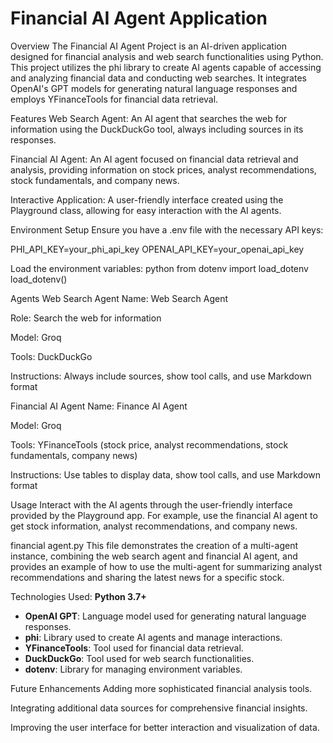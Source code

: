 
# Financial AI Agent Application
Overview
The Financial AI Agent Project is an AI-driven application designed for financial analysis and web search functionalities using Python. This project utilizes the phi library to create AI agents capable of accessing and analyzing financial data and conducting web searches. It integrates OpenAI's GPT models for generating natural language responses and employs YFinanceTools for financial data retrieval.

Features
Web Search Agent: An AI agent that searches the web for information using the DuckDuckGo tool, always including sources in its responses.

Financial AI Agent: An AI agent focused on financial data retrieval and analysis, providing information on stock prices, analyst recommendations, stock fundamentals, and company news.

Interactive Application: A user-friendly interface created using the Playground class, allowing for easy interaction with the AI agents.

Environment Setup
Ensure you have a .env file with the necessary API keys:

PHI_API_KEY=your_phi_api_key
OPENAI_API_KEY=your_openai_api_key

Load the environment variables:
python
from dotenv import load_dotenv
load_dotenv()

Agents
Web Search Agent
Name: Web Search Agent

Role: Search the web for information

Model: Groq

Tools: DuckDuckGo

Instructions: Always include sources, show tool calls, and use Markdown format

Financial AI Agent
Name: Finance AI Agent

Model: Groq

Tools: YFinanceTools (stock price, analyst recommendations, stock fundamentals, company news)

Instructions: Use tables to display data, show tool calls, and use Markdown format

Usage
Interact with the AI agents through the user-friendly interface provided by the Playground app. For example, use the financial AI agent to get stock information, analyst recommendations, and company news.

financial agent.py
This file demonstrates the creation of a multi-agent instance, combining the web search agent and financial AI agent, and provides an example of how to use the multi-agent for summarizing analyst recommendations and sharing the latest news for a specific stock.

Technologies Used: 
 **Python 3.7+**
- **OpenAI GPT**: Language model used for generating natural language responses.
- **phi**: Library used to create AI agents and manage interactions.
- **YFinanceTools**: Tool used for financial data retrieval.
- **DuckDuckGo**: Tool used for web search functionalities.
- **dotenv**: Library for managing environment variables.

Future Enhancements
Adding more sophisticated financial analysis tools.

Integrating additional data sources for comprehensive financial insights.

Improving the user interface for better interaction and visualization of data.


